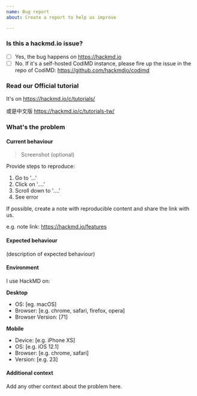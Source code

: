 ```yaml
---
name: Bug report
about: Create a report to help us improve

---
```


### Is this a hackmd.io issue?

- [ ] Yes, the bug happens on https://hackmd.io
- [ ] No. If it's a self-hosted CodiMD instance, please fire up the issue in the repo of CodiMD: https://github.com/hackmdio/codimd

### Read our Official tutorial

It's on https://hackmd.io/c/tutorials/

或是中文版 https://hackmd.io/c/tutorials-tw/

### What's the problem

#### Current behaviour

> Screenshot (optional)

Provide steps to reproduce:

1. Go to '...'
2. Click on '....'
3. Scroll down to '....'
4. See error

If possible, create a note with reproducible content and share the link with us.

e.g. note link: https://hackmd.io/features

#### Expected behaviour

(description of expected behaviour)

#### Environment

I use HackMD on:

**Desktop**
- OS: [eg. macOS]
- Browser: [e.g. chrome, safari, firefox, opera]
- Browser Version: [71]

**Mobile**

- Device: [e.g. iPhone XS]
- OS: [e.g. iOS 12.1]
- Browser: [e.g. chrome, safari]
- Version: [e.g. 23]

#### Additional context

Add any other context about the problem here.

